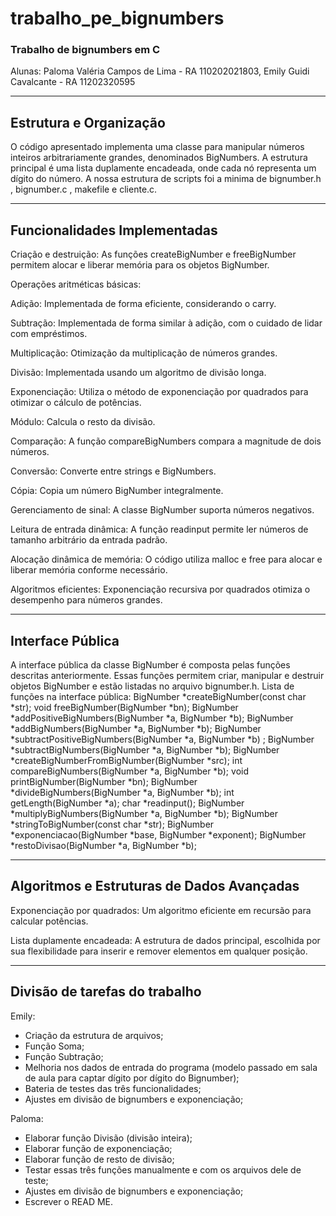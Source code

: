 # trabalho_pe_bignumbers
### Trabalho de bignumbers em C
Alunas: Paloma Valéria Campos de Lima - RA 110202021803, Emily Guidi Cavalcante - RA 11202320595

---
## Estrutura e Organização
O código apresentado implementa uma classe para manipular números inteiros arbitrariamente grandes, denominados BigNumbers. A estrutura principal é uma lista duplamente encadeada, onde cada nó representa um dígito do número. A nossa estrutura de scripts foi a minima de bignumber.h , bignumber.c , makefile e cliente.c.

---
## Funcionalidades Implementadas

Criação e destruição: As funções createBigNumber e freeBigNumber permitem alocar e liberar memória para os objetos BigNumber.

Operações aritméticas básicas:

Adição: Implementada de forma eficiente, considerando o carry.

Subtração: Implementada de forma similar à adição, com o cuidado de lidar com empréstimos.

Multiplicação: Otimização da multiplicação de números grandes.

Divisão: Implementada usando um algoritmo de divisão longa.

Exponenciação: Utiliza o método de exponenciação por quadrados para otimizar o cálculo de potências.

Módulo: Calcula o resto da divisão.

Comparação: A função compareBigNumbers compara a magnitude de dois números.

Conversão: Converte entre strings e BigNumbers.

Cópia: Copia um número BigNumber integralmente.

Gerenciamento de sinal: A classe BigNumber suporta números negativos.

Leitura de entrada dinâmica: A função readinput permite ler números de tamanho arbitrário da entrada padrão.

Alocação dinâmica de memória: O código utiliza malloc e free para alocar e liberar memória conforme necessário.

Algoritmos eficientes: Exponenciação recursiva por quadrados otimiza o desempenho para números grandes.

---

## Interface Pública


A interface pública da classe BigNumber é composta pelas funções descritas anteriormente. Essas funções permitem criar, manipular e destruir objetos BigNumber e estão listadas no arquivo bignumber.h.
Lista de funções na interface pública:
BigNumber *createBigNumber(const char *str);
void freeBigNumber(BigNumber *bn);
BigNumber *addPositiveBigNumbers(BigNumber *a, BigNumber *b);
BigNumber *addBigNumbers(BigNumber *a, BigNumber *b);
BigNumber *subtractPositiveBigNumbers(BigNumber *a, BigNumber *b) ;
BigNumber *subtractBigNumbers(BigNumber *a, BigNumber *b);
BigNumber *createBigNumberFromBigNumber(BigNumber *src);
int compareBigNumbers(BigNumber *a, BigNumber *b);
void printBigNumber(BigNumber *bn);
BigNumber *divideBigNumbers(BigNumber *a, BigNumber *b);
int getLength(BigNumber *a);
char *readinput();
BigNumber *multiplyBigNumbers(BigNumber *a, BigNumber *b);
BigNumber *stringToBigNumber(const char *str);
BigNumber *exponenciacao(BigNumber *base, BigNumber *exponent); 
BigNumber *restoDivisao(BigNumber *a, BigNumber *b);

___

## Algoritmos e Estruturas de Dados Avançadas

Exponenciação por quadrados: Um algoritmo eficiente em recursão para calcular potências.

Lista duplamente encadeada: A estrutura de dados principal, escolhida por sua flexibilidade para inserir e remover elementos em qualquer posição.

---

## Divisão de tarefas do trabalho 

Emily:
- Criação da estrutura de arquivos;
- Função Soma;
- Função Subtração;
- Melhoria nos dados de entrada do programa (modelo passado em sala de aula para captar dígito por dígito do Bignumber);
- Bateria de testes das três funcionalidades;
- Ajustes em divisão de bignumbers e exponenciação;

Paloma: 
- Elaborar função Divisão (divisão inteira);
- Elaborar função de exponenciação;
- Elaborar função de resto de divisão;
- Testar essas três funções manualmente e com os arquivos dele de teste;
- Ajustes em divisão de bignumbers e exponenciação;
- Escrever o READ ME.

